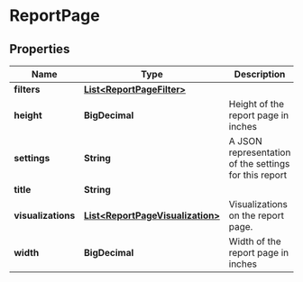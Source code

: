 

# ReportPage


## Properties

| Name | Type | Description | Notes |
|------------ | ------------- | ------------- | -------------|
|**filters** | [**List&lt;ReportPageFilter&gt;**](ReportPageFilter.md) |  |  [optional] |
|**height** | **BigDecimal** | Height of the report page in inches |  [optional] |
|**settings** | **String** | A JSON representation of the settings for this report |  [optional] |
|**title** | **String** |  |  [optional] |
|**visualizations** | [**List&lt;ReportPageVisualization&gt;**](ReportPageVisualization.md) | Visualizations on the report page. |  [optional] |
|**width** | **BigDecimal** | Width of the report page in inches |  [optional] |



